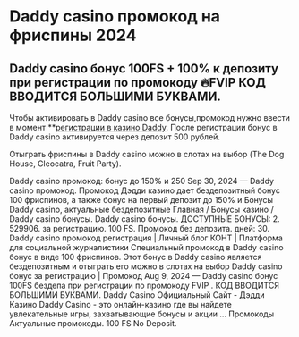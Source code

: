 # Daddy casino промокод на фриспины 2024

## Daddy casino бонус 100FS + 100% к депозиту при регистрации по промокоду 🔥FVIP КОД ВВОДИТСЯ БОЛЬШИМИ БУКВАМИ.

Чтобы активировать в Daddy casino все бонусы,промокод нужно ввести в момент **[регистрации в казино Daddy](https://linksc.ru/daddy_fvip). После регистрации бонус в Daddy casino активируется через депозит 500 рублей. 

Отыграть фриспины в Daddy casino можно в слотах на выбор (The Dog House, Cleocatra, Fruit Party).


Daddy casino промокод: бонус до 150% и 250 Sep 30, 2024 — Daddy casino промокод. Промокод Дэдди казино дает бездепозитный бонус 100 фриспинов, а также бонус на первый депозит до 150% и Бонусы Daddy casino, актуальные бездепозитные Главная / Бонусы казино / Daddy casino бонусы. Daddy casino бонусы. ДОСТУПНЫЕ БОНУСЫ: 2. 529906. за регистрацию. 100 FS. Промокод без депозита. дней: 30. Daddy casino промокод регистрация | Личный блог КОНТ | Платформа для социальной журналистики Специальный промокод в Daddy casino бонус в виде 100 фриспинов. Этот бонус в Daddy casino является бездепозитным и отыграть его можно в слотах на выбор Daddy casino бонус за регистрацию | Промокод Aug 9, 2024 — Daddy casino бонус 100FS бездепа при регистрации по промокоду FVIP . КОД ВВОДИТСЯ БОЛЬШИМИ БУКВАМИ. Daddy Casino Официальный Сайт - Дэдди Казино Daddy Casino - это онлайн-казино где вы найдете увлекательные игры, захватывающие бонусы и акции ... Промокоды Актуальные промокоды. 100 FS No Deposit. 
